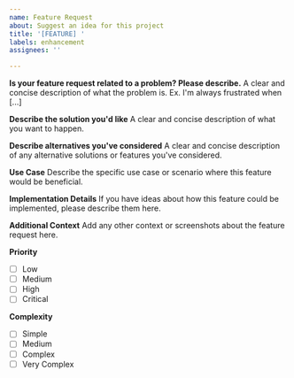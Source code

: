 ```yaml
---
name: Feature Request
about: Suggest an idea for this project
title: '[FEATURE] '
labels: enhancement
assignees: ''

---
```


**Is your feature request related to a problem? Please describe.**
A clear and concise description of what the problem is. Ex. I'm always frustrated when [...]

**Describe the solution you'd like**
A clear and concise description of what you want to happen.

**Describe alternatives you've considered**
A clear and concise description of any alternative solutions or features you've considered.

**Use Case**
Describe the specific use case or scenario where this feature would be beneficial.

**Implementation Details**
If you have ideas about how this feature could be implemented, please describe them here.

**Additional Context**
Add any other context or screenshots about the feature request here.

**Priority**
- [ ] Low
- [ ] Medium
- [ ] High
- [ ] Critical

**Complexity**
- [ ] Simple
- [ ] Medium
- [ ] Complex
- [ ] Very Complex

